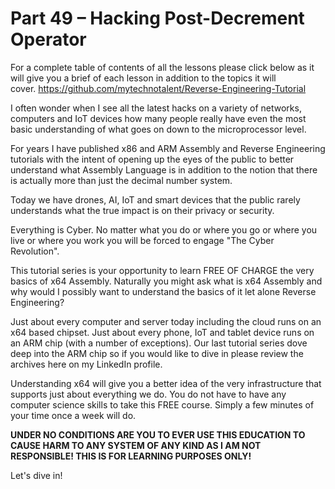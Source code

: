 # Part 49 – Hacking Post-Decrement Operator

For a complete table of contents of all the lessons please click below as it will give you a brief of each lesson in addition to the topics it will cover.&nbsp;https://github.com/mytechnotalent/Reverse-Engineering-Tutorial

I often wonder when I see all the latest hacks on a variety of networks, computers and IoT devices how many people really have even the most basic understanding of what goes on down to the microprocessor level.

For years I have published x86 and ARM Assembly and Reverse Engineering tutorials with the intent of opening up the eyes of the public to better understand what Assembly Language is in addition to the notion that there is actually more than just the decimal number system.

Today we have drones, AI, IoT and smart devices that the public rarely understands what the true impact is on their privacy or security.

Everything is Cyber.&nbsp;No matter what you do or where you go or where you live or where you work you will be forced to engage "The Cyber Revolution".

This tutorial series is your opportunity to learn FREE OF CHARGE the very basics of x64 Assembly.&nbsp;Naturally you might ask what is x64 Assembly and why would I possibly want to understand the basics of it let alone Reverse Engineering?

Just about every computer and server today including the cloud runs on an x64 based chipset.&nbsp;Just about every phone, IoT and tablet device runs on an ARM chip (with a number of exceptions).&nbsp;Our last tutorial series dove deep into the ARM chip so if you would like to dive in please review the archives here on my LinkedIn profile.

Understanding x64 will give you a better idea of the very infrastructure that supports just about everything we do.&nbsp;You do not have to have any computer science skills to take this FREE course.&nbsp;Simply a few minutes of your time once a week will do.

__UNDER NO CONDITIONS ARE YOU TO EVER USE THIS EDUCATION TO CAUSE HARM TO ANY SYSTEM OF ANY KIND AS I AM NOT RESPONSIBLE! THIS IS FOR LEARNING PURPOSES ONLY!__

Let's dive in!